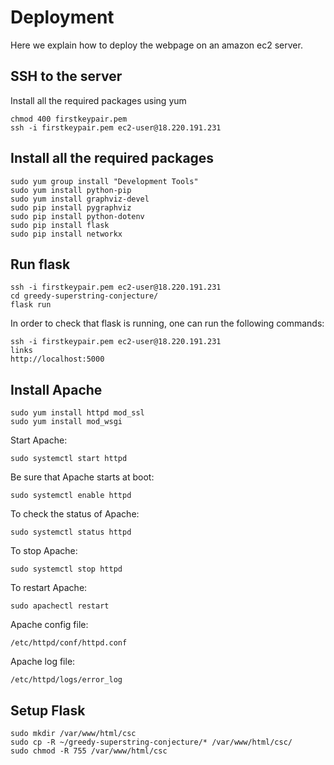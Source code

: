 # Deployment
Here we explain how to deploy the webpage on an amazon ec2 server.

## SSH to the server


Install all the required packages using yum

	chmod 400 firstkeypair.pem
    ssh -i firstkeypair.pem ec2-user@18.220.191.231
   
## Install all the required packages


	sudo yum group install "Development Tools"
    sudo yum install python-pip
    sudo yum install graphviz-devel
    sudo pip install pygraphviz
    sudo pip install python-dotenv
    sudo pip install flask
    sudo pip install networkx
    
   
## Run flask

	ssh -i firstkeypair.pem ec2-user@18.220.191.231
    cd greedy-superstring-conjecture/
    flask run
    
In order to check that flask is running, one can run the following commands:

	ssh -i firstkeypair.pem ec2-user@18.220.191.231
    links
    http://localhost:5000
    
## Install Apache

	sudo yum install httpd mod_ssl
    sudo yum install mod_wsgi

Start Apache:

	sudo systemctl start httpd

Be sure that Apache starts at boot:

	sudo systemctl enable httpd

To check the status of Apache:

	sudo systemctl status httpd

To stop Apache:

	sudo systemctl stop httpd    

To restart Apache:

	sudo apachectl restart

Apache config file:

	/etc/httpd/conf/httpd.conf

Apache log file:

	/etc/httpd/logs/error_log


## Setup Flask

	sudo mkdir /var/www/html/csc
	sudo cp -R ~/greedy-superstring-conjecture/* /var/www/html/csc/
	sudo chmod -R 755 /var/www/html/csc
	
	